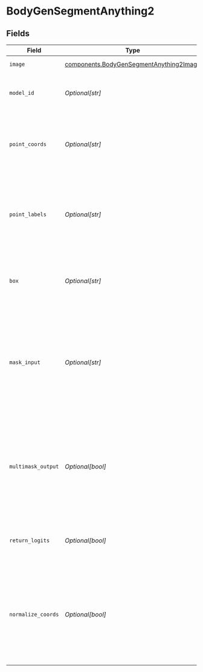 # BodyGenSegmentAnything2


## Fields

| Field                                                                                                                                    | Type                                                                                                                                     | Required                                                                                                                                 | Description                                                                                                                              |
| ---------------------------------------------------------------------------------------------------------------------------------------- | ---------------------------------------------------------------------------------------------------------------------------------------- | ---------------------------------------------------------------------------------------------------------------------------------------- | ---------------------------------------------------------------------------------------------------------------------------------------- |
| `image`                                                                                                                                  | [components.BodyGenSegmentAnything2Image](../../models/components/bodygensegmentanything2image.md)                                       | :heavy_check_mark:                                                                                                                       | Image to segment.                                                                                                                        |
| `model_id`                                                                                                                               | *Optional[str]*                                                                                                                          | :heavy_minus_sign:                                                                                                                       | Hugging Face model ID used for image generation.                                                                                         |
| `point_coords`                                                                                                                           | *Optional[str]*                                                                                                                          | :heavy_minus_sign:                                                                                                                       | Nx2 array of point prompts to the model, where each point is in (X,Y) in pixels.                                                         |
| `point_labels`                                                                                                                           | *Optional[str]*                                                                                                                          | :heavy_minus_sign:                                                                                                                       | Labels for the point prompts, where 1 indicates a foreground point and 0 indicates a background point.                                   |
| `box`                                                                                                                                    | *Optional[str]*                                                                                                                          | :heavy_minus_sign:                                                                                                                       | A length 4 array given as a box prompt to the model, in XYXY format.                                                                     |
| `mask_input`                                                                                                                             | *Optional[str]*                                                                                                                          | :heavy_minus_sign:                                                                                                                       | A low-resolution mask input to the model, typically from a previous prediction iteration, with the form 1xHxW (H=W=256 for SAM).         |
| `multimask_output`                                                                                                                       | *Optional[bool]*                                                                                                                         | :heavy_minus_sign:                                                                                                                       | If true, the model will return three masks for ambiguous input prompts, often producing better masks than a single prediction.           |
| `return_logits`                                                                                                                          | *Optional[bool]*                                                                                                                         | :heavy_minus_sign:                                                                                                                       | If true, returns un-thresholded mask logits instead of a binary mask.                                                                    |
| `normalize_coords`                                                                                                                       | *Optional[bool]*                                                                                                                         | :heavy_minus_sign:                                                                                                                       | If true, the point coordinates will be normalized to the range [0,1], with point_coords expected to be with respect to image dimensions. |